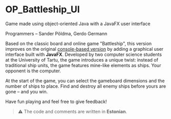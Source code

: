 # OP_Battleship_UI

Game made using object-oriented Java with a JavaFX user interface

Programmers – Sander Põldma, Gerdo Germann

Based on the classic board and online game "Battleship", this version improves on the original [console-based version](https://github.com/Spoldma/OP_Battleship) by adding a graphical user interface built with **JavaFX**. Developed by two computer science students at the University of Tartu, the game introduces a unique twist: instead of traditional ship units, the game features mine-like elements as ships. Your opponent is the computer.

At the start of the game, you can select the gameboard dimensions and the number of ships to place. Find and destroy all enemy ships before yours are gone – and you win.

Have fun playing and feel free to give feedback!

> ⚠️ The code and comments are written in **Estonian**.
